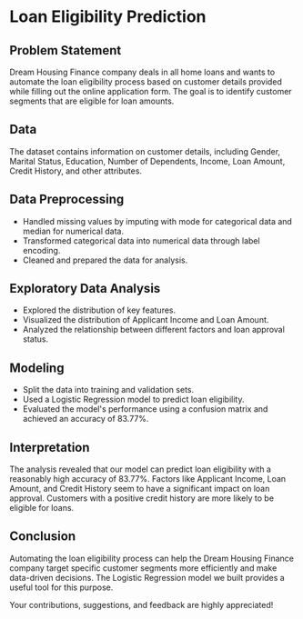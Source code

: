 # Loan Eligibility Prediction

## Problem Statement

Dream Housing Finance company deals in all home loans and wants to automate the loan eligibility process based on customer details provided while filling out the online application form. The goal is to identify customer segments that are eligible for loan amounts.

## Data

The dataset contains information on customer details, including Gender, Marital Status, Education, Number of Dependents, Income, Loan Amount, Credit History, and other attributes.

## Data Preprocessing

- Handled missing values by imputing with mode for categorical data and median for numerical data.
- Transformed categorical data into numerical data through label encoding.
- Cleaned and prepared the data for analysis.

## Exploratory Data Analysis

- Explored the distribution of key features.
- Visualized the distribution of Applicant Income and Loan Amount.
- Analyzed the relationship between different factors and loan approval status.

## Modeling

- Split the data into training and validation sets.
- Used a Logistic Regression model to predict loan eligibility.
- Evaluated the model's performance using a confusion matrix and achieved an accuracy of 83.77%.

## Interpretation

The analysis revealed that our model can predict loan eligibility with a reasonably high accuracy of 83.77%. Factors like Applicant Income, Loan Amount, and Credit History seem to have a significant impact on loan approval. Customers with a positive credit history are more likely to be eligible for loans.

## Conclusion

Automating the loan eligibility process can help the Dream Housing Finance company target specific customer segments more efficiently and make data-driven decisions. The Logistic Regression model we built provides a useful tool for this purpose.

Your contributions, suggestions, and feedback are highly appreciated!
